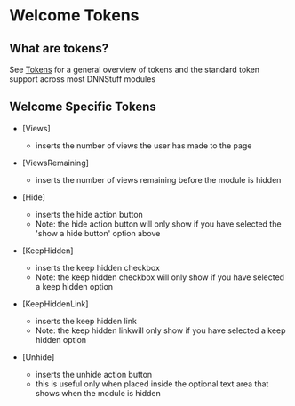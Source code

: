 # Welcome Tokens 

## What are tokens?

See [Tokens](/pages/tokens) for a general overview of tokens and the
standard token support across most DNNStuff modules

## Welcome Specific Tokens

-   [Views]
    -   inserts the number of views the user has made to the page

-   [ViewsRemaining]
    -   inserts the number of views remaining before the module is hidden

-   [Hide]
    -   inserts the hide action button
    -   Note: the hide action button will only show if you have selected
        the 'show a hide button' option above

-   [KeepHidden]
    -   inserts the keep hidden checkbox
    -   Note: the keep hidden checkbox will only show if you have
        selected a keep hidden option

-   [KeepHiddenLink]
    -   inserts the keep hidden link
    -   Note: the keep hidden linkwill only show if you have selected a
        keep hidden option

-   [Unhide]
    -   inserts the unhide action button
    -   this is useful only when placed inside the optional text area
        that shows when the module is hidden


